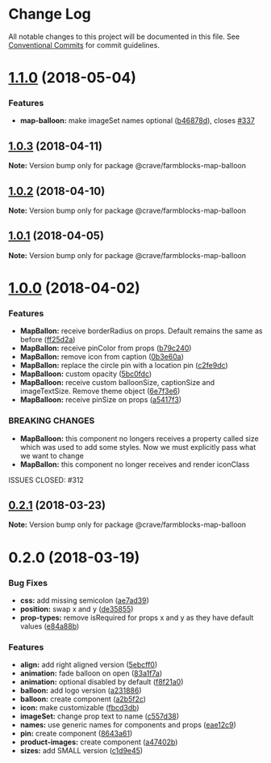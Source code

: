 # Change Log

All notable changes to this project will be documented in this file.
See [Conventional Commits](https://conventionalcommits.org) for commit guidelines.

<a name="1.1.0"></a>
# [1.1.0](https://github.com/CraveFood/farmblocks/compare/@crave/farmblocks-map-balloon@1.0.3...@crave/farmblocks-map-balloon@1.1.0) (2018-05-04)


### Features

* **map-balloon:** make imageSet names optional ([b46878d](https://github.com/CraveFood/farmblocks/commit/b46878d)), closes [#337](https://github.com/CraveFood/farmblocks/issues/337)




<a name="1.0.3"></a>
## [1.0.3](https://github.com/CraveFood/farmblocks/compare/@crave/farmblocks-map-balloon@1.0.2...@crave/farmblocks-map-balloon@1.0.3) (2018-04-11)




**Note:** Version bump only for package @crave/farmblocks-map-balloon

<a name="1.0.2"></a>
## [1.0.2](https://github.com/CraveFood/farmblocks/compare/@crave/farmblocks-map-balloon@1.0.1...@crave/farmblocks-map-balloon@1.0.2) (2018-04-10)




**Note:** Version bump only for package @crave/farmblocks-map-balloon

<a name="1.0.1"></a>
## [1.0.1](https://github.com/CraveFood/farmblocks/compare/@crave/farmblocks-map-balloon@1.0.0...@crave/farmblocks-map-balloon@1.0.1) (2018-04-05)




**Note:** Version bump only for package @crave/farmblocks-map-balloon

<a name="1.0.0"></a>
# [1.0.0](https://github.com/CraveFood/farmblocks/compare/@crave/farmblocks-map-balloon@0.2.1...@crave/farmblocks-map-balloon@1.0.0) (2018-04-02)


### Features

* **MapBallon:** receive borderRadius on props. Default remains the same as before ([ff25d2a](https://github.com/CraveFood/farmblocks/commit/ff25d2a))
* **MapBallon:** receive pinColor from props ([b79c240](https://github.com/CraveFood/farmblocks/commit/b79c240))
* **MapBallon:** remove icon from caption ([0b3e60a](https://github.com/CraveFood/farmblocks/commit/0b3e60a))
* **MapBallon:** replace the circle pin with a location pin ([c2fe9dc](https://github.com/CraveFood/farmblocks/commit/c2fe9dc))
* **MapBalloon:** custom opacity ([5bc0fdc](https://github.com/CraveFood/farmblocks/commit/5bc0fdc))
* **MapBalloon:** receive custom balloonSize, captionSize and imageTextSize. Remove theme object ([6e7f3e6](https://github.com/CraveFood/farmblocks/commit/6e7f3e6))
* **MapBalloon:** receive pinSize on props ([a5417f3](https://github.com/CraveFood/farmblocks/commit/a5417f3))


### BREAKING CHANGES

* **MapBalloon:** this component no longers receives a property called size which was used to add some styles. Now we
must explicitly pass what we want to change
* **MapBallon:** this component no longer receives and render iconClass

ISSUES CLOSED: #312




<a name="0.2.1"></a>
## [0.2.1](https://github.com/CraveFood/farmblocks/compare/@crave/farmblocks-map-balloon@0.2.0...@crave/farmblocks-map-balloon@0.2.1) (2018-03-23)




**Note:** Version bump only for package @crave/farmblocks-map-balloon

<a name="0.2.0"></a>
# 0.2.0 (2018-03-19)


### Bug Fixes

* **css:** add missing semicolon ([ae7ad39](https://github.com/CraveFood/farmblocks/commit/ae7ad39))
* **position:** swap x and y ([de35855](https://github.com/CraveFood/farmblocks/commit/de35855))
* **prop-types:** remove isRequired for props x and y as they have default values ([e84a88b](https://github.com/CraveFood/farmblocks/commit/e84a88b))


### Features

* **align:** add right aligned version ([5ebcff0](https://github.com/CraveFood/farmblocks/commit/5ebcff0))
* **animation:** fade balloon on open ([83a1f7a](https://github.com/CraveFood/farmblocks/commit/83a1f7a))
* **animation:** optional disabled by default ([f8f21a0](https://github.com/CraveFood/farmblocks/commit/f8f21a0))
* **balloon:** add logo version ([a231886](https://github.com/CraveFood/farmblocks/commit/a231886))
* **balloon:** create component ([a2b5f2c](https://github.com/CraveFood/farmblocks/commit/a2b5f2c))
* **icon:** make customizable ([fbcd3db](https://github.com/CraveFood/farmblocks/commit/fbcd3db))
* **imageSet:** change prop text to name ([c557d38](https://github.com/CraveFood/farmblocks/commit/c557d38))
* **names:** use generic names for components and props ([eae12c9](https://github.com/CraveFood/farmblocks/commit/eae12c9))
* **pin:** create component ([8643a61](https://github.com/CraveFood/farmblocks/commit/8643a61))
* **product-images:** create component ([a47402b](https://github.com/CraveFood/farmblocks/commit/a47402b))
* **sizes:** add SMALL version ([c1d9e45](https://github.com/CraveFood/farmblocks/commit/c1d9e45))
